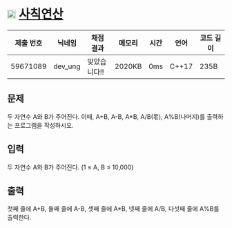# <img width="20px"  src="https://d2gd6pc034wcta.cloudfront.net/tier/1.svg" class="solvedac-tier"> [사칙연산](https://www.acmicpc.net/problem/10869) 

| 제출 번호 | 닉네임 | 채점 결과 | 메모리 | 시간 | 언어 | 코드 길이 |
|---|---|---|---|---|---|---|
|59671089|dev_ung|맞았습니다!! |2020KB|0ms|C++17|235B|

## 문제
<p>두 자연수 A와 B가 주어진다. 이때, A+B, A-B, A*B, A/B(몫), A%B(나머지)를 출력하는 프로그램을 작성하시오. </p>

## 입력
<p>두 자연수 A와 B가 주어진다. (1 ≤ A, B ≤ 10,000)</p>

## 출력
<p>첫째 줄에 A+B, 둘째 줄에 A-B, 셋째 줄에 A*B, 넷째 줄에 A/B, 다섯째 줄에 A%B를 출력한다.</p>

